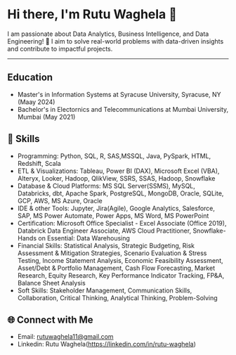 
<!--
**rutu-waghela/rutu-waghela** is a ✨ _special_ ✨ repository because its `README.md` (this file) appears on your GitHub profile.

Here are some ideas to get you started:

- 🔭 I’m currently working on ...
- 🌱 I’m currently learning ...
- 👯 I’m looking to collaborate on ...
- 🤔 I’m looking for help with ...
- 💬 Ask me about ...
- 📫 How to reach me: ...
- 😄 Pronouns: ...
- ⚡ Fun fact: ...
-->
# Hi there, I'm Rutu Waghela 👋

I am passionate about Data Analytics, Business Intelligence, and Data Engineering! 🚀 I aim to solve real-world problems with data-driven insights and contribute to impactful projects.

---
## Education
- Master's in Information Systems at Syracuse University, Syracuse, NY (Maay 2024)
- Bachelor's in Electornics and Telecommunications at Mumbai University, Mumbai (May 2021)
  
## 🌟 Skills
- Programming: Python, SQL, R, SAS,MSSQL, Java, PySpark, HTML, Redshift, Scala
-	ETL & Visualizations: Tableau, Power BI (DAX), Microsoft Excel (VBA), Alteryx, Looker, Hadoop, QlikView, SSRS, SSAS, Hadoop, Snowflake
-	Database & Cloud Platforms: MS SQL Server(SSMS), MySQL, Databricks, dbt, Apache Spark, PostgreSQL, MongoDB, Oracle, SQLite, GCP, AWS, MS Azure, Oracle
-	IDE & other Tools: Jupyter, Jira(Agile), Google Analytics, Salesforce, SAP, MS Power Automate, Power Apps, MS Word, MS PowerPoint
-	Certification: Microsoft Office Specialist - Excel Associate (Office 2019), Databrick Data Engineer Associate, AWS Cloud Practitioner, Snowflake- Hands on Essential: Data Warehousing
- Financial Skills: Statistical Analysis, Strategic Budgeting, Risk Assessment & Mitigation Strategies, Scenario Evaluation & Stress Testing, Income Statement Analysis, Economic Feasibility Assessment, Asset/Debt & Portfolio Management, Cash Flow Forecasting, Market Research, Equity Research, Key Performance Indicator Tracking, FP&A, Balance Sheet Analysis
- Soft Skills: Stakeholder Management, Communication Skills, Collaboration, Critical Thinking, Analytical Thinking, Problem-Solving


## 🌐 Connect with Me
- Email: rutuwaghela11@gmail.com
- Linkedin:  Rutu Waghela(https://linkedin.com/in/rutu-waghela)


